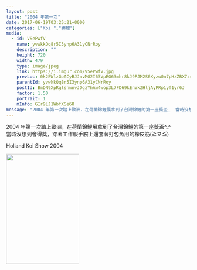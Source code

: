```yaml
---
layout: post
title: "2004 年第一次" 
date: 2017-06-19T03:25:21+0000 
categories: ["Koi ","錦鯉"] 
media:
  - id: VSePwfV
    name: yvwkkQq8r5I3ynp6A31yCNrRoy
    description: ""   
    height: 720
    width: 479
    type: image/jpeg
    link: https://i.imgur.com/VSePwfV.jpg
    prevLoc: 0k2EWlzGoACyBJJnvMG2I63VpEG63mhr8kJ9PJM2S6Xyzw0n7pHzZBX7z4z5cmLEXgyRNKUqxL2y4EgXSAn8yoBoAwi6m9M6yzo7UENBkZMmNYUr8Q2G6WpqU4WXZ4R9zPS1V0LGYl17cgBz4lyyqxspPMoLk33Ehr4gpNr7QnHNPANkP5JgC0Z53JN6MrIYA89ZrZk7F7MA93Gy4lIoNEmozozQFyjKEqNKo1sMoPyPqB39
    parentId: yvwkkQq8r5I3ynp6A31yCNrRoy
    postId: BmDN9XpRglsnwnvJOgzYhAw4wop3L7FD69kEnVkZHljAyPRp1yf1yr6J
    factor: 1.50
    portrait: 1
    mInfo: GIr9LJ1WbfXSe68
message: "2004 年第一次踏上歐洲，在荷蘭錦鯉展拿到了台灣錦鯉的第一座獎盃_  當時沒想到會得獎，穿著工作服手腕上還套著打包魚用的橡皮筋≧∇≦    Holland Koi Show 2004"
---
```


2004 年第一次踏上歐洲，在荷蘭錦鯉展拿到了台灣錦鯉的第一座獎盃^_^  
當時沒想到會得獎，穿著工作服手腕上還套著打包魚用的橡皮筋(≧∇≦)  
  
Holland Koi Show 2004


[//]: #media:  
<a href="https://i.imgur.com/VSePwfV.jpg"><img src="https://i.imgur.com/VSePwfV.jpg" height="300" width="199" /></a> 
 
